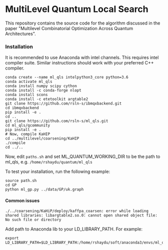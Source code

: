 # MultiLevel Quantum Local Search

This repository contains the source code for the algorithm discussed in the paper "Multilevel Combinatorial Optimization Across Quantum Architectures".

### Installation

It is recommended to use Anaconda with intel channels. This requires intel compiler suite. Similar instructions should work with your preferred C++ compiler.

```
conda create --name ml_qls intelpython3_core python=3.6
conda activate ml_qls
conda install numpy scipy cython
conda install -c conda-forge nlopt
conda install scons
conda install -c etetoolkit argtable2
git clone https://github.com/rsln-s/ibmqxbackend.git 
cd ibmqxbackend
pip install -e .
cd ..
git clone https://github.com/rsln-s/ml_qls.git
cd ml_qls/qcommunity
pip install -e .
# Now, compile KaHIP
cd ../multilevel/coarsening/KaHIP
./compile
cd ../.. 
```

Now, edit `paths.sh` and set ML_QUANTUM_WORKING_DIR to be the path to ml_qls, e.g. `/home/rshaydu/quantum/ml_qls`

To test your installation, run the following example:

```
source path.sh
cd GP
python ml_gp.py ../data/GP/uk.graph
```


#### Common issues

```
./../coarsening/KaHiP/deploy/kaffpa_coarsen: error while loading shared libraries: libargtable2.so.0: cannot open shared object file: No such file or directory
```

Add path to Anaconda  lib to your LD_LIBRARY_PATH. For example:
```
export LD_LIBRARY_PATH=$LD_LIBRARY_PATH:/home/rshaydu/soft/anaconda3/envs/ml_qls/lib   
```
